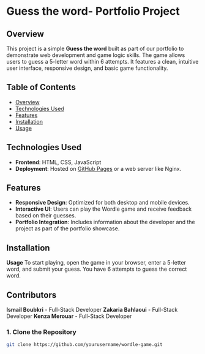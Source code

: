 # Guess the word- Portfolio Project

## Overview

This project is a simple **Guess the word** built as part of our portfolio to demonstrate web development and game logic skills. The game allows users to guess a 5-letter word within 6 attempts. It features a clean, intuitive user interface, responsive design, and basic game functionality.

## Table of Contents
- [Overview](#overview)
- [Technologies Used](#technologies-used)
- [Features](#features)
- [Installation](#installation)
- [Usage](#usage)

## Technologies Used
- **Frontend**: HTML, CSS, JavaScript
- **Deployment**: Hosted on [GitHub Pages](https://smaeel12.github.io/) or a web server like Nginx.

## Features
- **Responsive Design**: Optimized for both desktop and mobile devices.
- **Interactive UI**: Users can play the Wordle game and receive feedback based on their guesses.
- **Portfolio Integration**: Includes information about the developer and the project as part of the portfolio showcase.

## Installation
  **Usage**
  To start playing, open the game in your browser, enter a 5-letter word, and submit your guess. 
  You have 6 attempts to guess the correct word.  

## Contributors
 **Ismail Boubkri** - Full-Stack Developer
 **Zakaria Bahlaoui** - Full-Stack Developer
 **Kenza Merouar** - Full-Stack Developer

### 1. Clone the Repository
```bash
git clone https://github.com/yourusername/wordle-game.git
